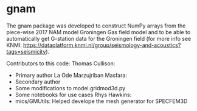 # gnam

The gnam package was developed to construct NumPy arrays from the piece-wise 2017 NAM model Groningen Gas field model and to be able to automatically get G-station data for the Groningen field (for more info see KNMI: https://dataplatform.knmi.nl/group/seismology-and-acoustics?tags=seismicity).

Contributors to this code:
Thomas Cullison:
  - Primary author
La Ode Marzujriban Masfara:
  - Secondary author
  - Some modifications to model.gridmod3d.py
  - Some notebooks for use cases
Rhys Hawkins:
  - mics/GMUtils: Helped develope the mesh generator for SPECFEM3D
 

